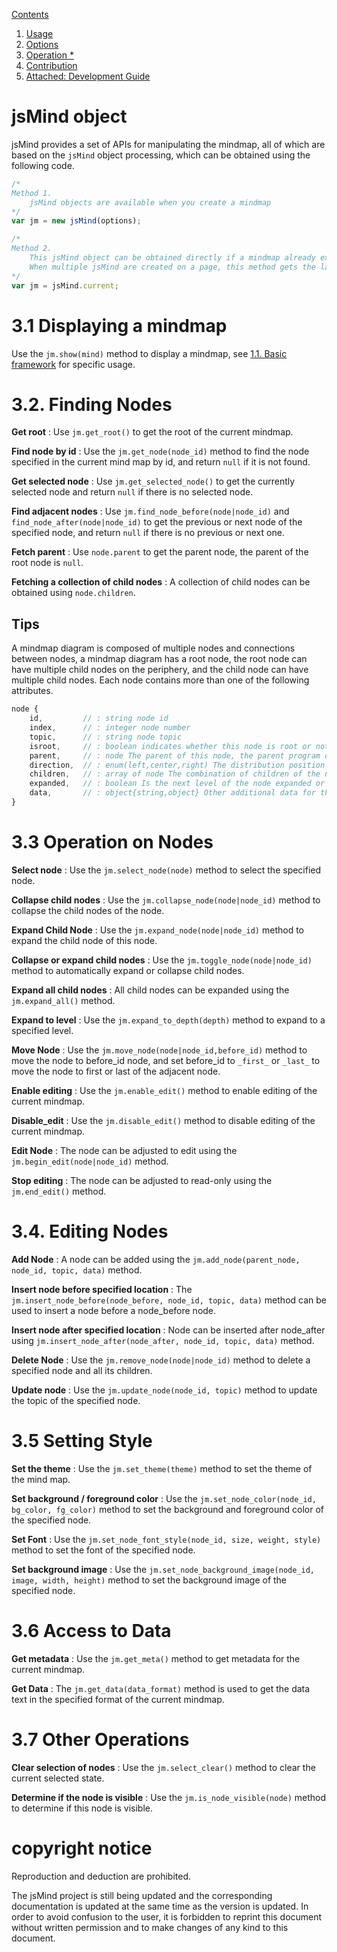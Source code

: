 [Contents](index.md)

1. [Usage](1.usage.md)
2. [Options](2.options.md)
3. [Operation *](3.operation.md)
4. [Contribution](4.contribution.md)
5. [Attached: Development Guide](5.development.md)


jsMind object
===

jsMind provides a set of APIs for manipulating the mindmap, all of which are based on the `jsMind` object processing, which can be obtained using the following code.

```javascript
/*
Method 1.
    jsMind objects are available when you create a mindmap
*/
var jm = new jsMind(options);

/*
Method 2.
    This jsMind object can be obtained directly if a mindmap already exists on the current page
    When multiple jsMind are created on a page, this method gets the last object created
*/
var jm = jsMind.current;
```

3.1 Displaying a mindmap
===

Use the `jm.show(mind)` method to display a mindmap, see [1.1. Basic framework](1.usage.md) for specific usage.

3.2. Finding Nodes
===

**Get root** : Use `jm.get_root()` to get the root of the current mindmap.

**Find node by id** : Use the `jm.get_node(node_id)` method to find the node specified in the current mind map by id, and return `null` if it is not found.

**Get selected node** : Use `jm.get_selected_node()` to get the currently selected node and return `null` if there is no selected node.

**Find adjacent nodes** : Use `jm.find_node_before(node|node_id)` and `find_node_after(node|node_id)` to get the previous or next node of the specified node, and return `null` if there is no previous or next one.

**Fetch parent** : Use `node.parent` to get the parent node, the parent of the root node is `null`.

**Fetching a collection of child nodes** : A collection of child nodes can be obtained using `node.children`.

Tips
---

A mindmap diagram is composed of multiple nodes and connections between nodes, a mindmap diagram has a root node, the root node can have multiple child nodes on the periphery, and the child node can have multiple child nodes. Each node contains more than one of the following attributes.

```javascript
node {
    id, 		// : string node id
    index, 		// : integer node number
    topic, 		// : string node topic
    isroot, 	// : boolean indicates whether this node is root or not
    parent, 	// : node The parent of this node, the parent program of the root node is null, but please do not judge whether this node is the root node based on this property.
    direction, 	// : enum(left,center,right) The distribution position of the node
    children, 	// : array of node The combination of children of the node
    expanded, 	// : boolean Is the next level of the node expanded or not
    data, 		// : object{string,object} Other additional data for this node
}
```

3.3 Operation on Nodes
===

**Select node** : Use the `jm.select_node(node)` method to select the specified node.

**Collapse child nodes** : Use the `jm.collapse_node(node|node_id)` method to collapse the child nodes of the node.

**Expand Child Node** : Use the `jm.expand_node(node|node_id)` method to expand the child node of this node.

**Collapse or expand child nodes** : Use the `jm.toggle_node(node|node_id)` method to automatically expand or collapse child nodes.

**Expand all child nodes** : All child nodes can be expanded using the `jm.expand_all()` method.

**Expand to level** : Use the `jm.expand_to_depth(depth)` method to expand to a specified level.

**Move Node** : Use the `jm.move_node(node|node_id,before_id)` method to move the node to before_id node, and set before_id to `_first_` or `_last_` to move the node to first or last of the adjacent node. 

**Enable editing** : Use the `jm.enable_edit()` method to enable editing of the current mindmap.

**Disable_edit** : Use the `jm.disable_edit()` method to disable editing of the current mindmap.

**Edit Node** : The node can be adjusted to edit using the `jm.begin_edit(node|node_id)` method.

**Stop editing** : The node can be adjusted to read-only using the `jm.end_edit()` method.


3.4. Editing Nodes
===

**Add Node** : A node can be added using the `jm.add_node(parent_node, node_id, topic, data)` method.

**Insert node before specified location** : The `jm.insert_node_before(node_before, node_id, topic, data)` method can be used to insert a node before a node_before node.

**Insert node after specified location** : Node can be inserted after node_after using `jm.insert_node_after(node_after, node_id, topic, data)` method.

**Delete Node** : Use the `jm.remove_node(node|node_id)` method to delete a specified node and all its children.

**Update node** : Use the `jm.update_node(node_id, topic)` method to update the topic of the specified node.


3.5 Setting Style
===

**Set the theme** : Use the `jm.set_theme(theme)` method to set the theme of the mind map.

**Set background / foreground color** : Use the `jm.set_node_color(node_id, bg_color, fg_color)` method to set the background and foreground color of the specified node.

**Set Font** : Use the `jm.set_node_font_style(node_id, size, weight, style)` method to set the font of the specified node.

**Set background image** : Use the `jm.set_node_background_image(node_id, image, width, height)` method to set the background image of the specified node.

3.6 Access to Data
===

**Get metadata** : Use the `jm.get_meta()` method to get metadata for the current mindmap.

**Get Data** : The `jm.get_data(data_format)` method is used to get the data text in the specified format of the current mindmap.

3.7 Other Operations
===

**Clear selection of nodes** : Use the `jm.select_clear()` method to clear the current selected state.

**Determine if the node is visible** : Use the `jm.is_node_visible(node)` method to determine if this node is visible.

copyright notice
===

Reproduction and deduction are prohibited.

The jsMind project is still being updated and the corresponding documentation is updated at the same time as the version is updated. In order to avoid confusion to the user, it is forbidden to reprint this document without written permission and to make changes of any kind to this document.
